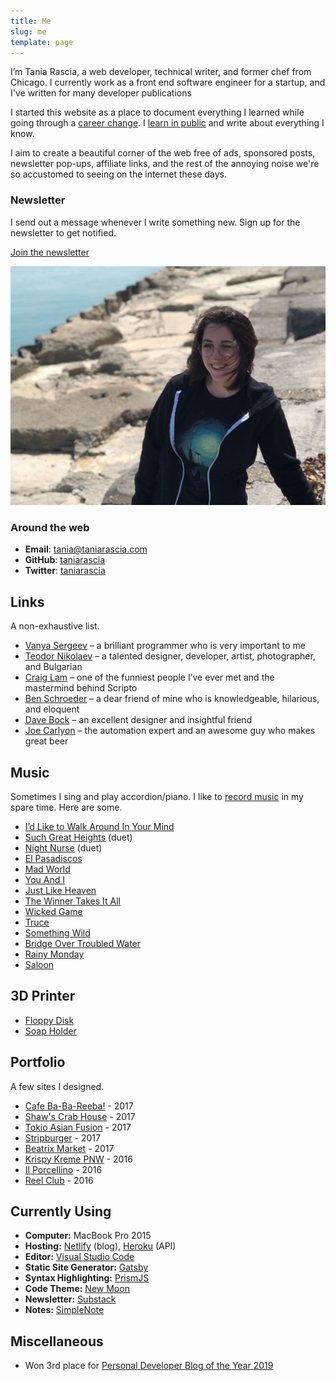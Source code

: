 ```yaml
---
title: Me
slug: me
template: page
---
```


I’m Tania Rascia, a web developer, technical writer, and former chef from Chicago. I currently work as a front end software engineer for a startup, and I've written for many developer publications

I started this website as a place to document everything I learned while going through a [career change](/how-i-made-a-career-change-into-web-development/). I [learn in public](/learn) and write about everything I know.

I aim to create a beautiful corner of the web free of ads, sponsored posts, newsletter pop-ups, affiliate links, and the rest of the annoying noise we're so accustomed to seeing on the internet these days.

### Newsletter

I send out a message whenever I write something new. Sign up for the newsletter to get notified.

<a class="button" href="https://taniarascia.substack.com">Join the newsletter</a>

![Me](../images/taniafull.jpg)

### Around the web

- **Email**: [tania@taniarascia.com](mailto:tania[AT]taniarascia[DOT]com)
- **GitHub**: [taniarascia](https://github.com/taniarascia)
- **Twitter**: [taniarascia](https://twitter.com/taniarascia)

## Links

A non-exhaustive list.

- [Vanya Sergeev](https://sergeev.io) – a brilliant programmer who is very important to me
- [Teodor Nikolaev](https://teodor.co/) – a talented designer, developer, artist, photographer, and Bulgarian
- [Craig Lam](http://craiglam.com/) – one of the funniest people I’ve ever met and the mastermind behind Scripto
- [Ben Schroeder](https://benschroeder.com/) – a dear friend of mine who is knowledgeable, hilarious, and eloquent
- [Dave Bock](https://dkbock.com/) – an excellent designer and insightful friend
- [Joe Carlyon](http://qualitytesting.tech/) – the automation expert and an awesome guy who makes great beer

## Music

Sometimes I sing and play accordion/piano. I like to [record music](https://soundcloud.com/ivoryandivory) in my spare time. Here are some.

- [I’d Like to Walk Around In Your Mind](https://soundcloud.com/ivoryandivory/id-like-to-walk-around-in-your-mind)
- [Such Great Heights](https://soundcloud.com/john-termaat/such-great-heights) (duet)
- [Night Nurse](https://soundcloud.com/john-termaat/night-nurse) (duet)
- [El Pasadiscos](https://soundcloud.com/ivoryandivory/el-pasadiscos)
- [Mad World](https://soundcloud.com/ivoryandivory/mad-world)
- [You And I](https://soundcloud.com/ivoryandivory/you-and-i)
- [Just Like Heaven](https://soundcloud.com/ivoryandivory/just-like-heaven)
- [The Winner Takes It All](https://soundcloud.com/ivoryandivory/the-winner-takes-it-all)
- [Wicked Game](https://soundcloud.com/ivoryandivory/wicked-game)
- [Truce](https://soundcloud.com/ivoryandivory/truce)
- [Something Wild](https://soundcloud.com/ivoryandivory/something-wild)
- [Bridge Over Troubled Water](https://soundcloud.com/ivoryandivory/bridge-over-troubled-water)
- [Rainy Monday](https://soundcloud.com/ivoryandivory/rainy-monday)
- [Saloon](https://soundcloud.com/ivoryandivory/saloon)

## 3D Printer

- [Floppy Disk](https://github.com/taniarascia/3d#floppy-disk)
- [Soap Holder](https://github.com/taniarascia/3d#soap-holder)

## Portfolio

A few sites I designed.

- [Cafe Ba-Ba-Reeba!](https://www.cafebabareeba.com/) - 2017
- [Shaw's Crab House](https://www.shawscrabhouse.com) - 2017
- [Tokio Asian Fusion](https://www.tokioasianfusion.com/) - 2017
- [Stripburger](https://www.stripburger.com/) - 2017
- [Beatrix Market](https://www.beatrixrestaurants.com/) - 2017
- [Krispy Kreme PNW](https://www.krispykremepacificnw.com/) - 2016
- [Il Porcellino](https://www.ilporcellinochicago.com/) - 2016
- [Reel Club](http://reel-club.com/) - 2016

## Currently Using

- **Computer:** MacBook Pro 2015
- **Hosting:** [Netlify](https://netlify.com) (blog), [Heroku](https://heroku.com) (API)
- **Editor:** [Visual Studio Code](https://code.visualstudio.com/)
- **Static Site Generator:** [Gatsby](https://gatsbyjs.org)
- **Syntax Highlighting:** [PrismJS](http://prismjs.com/)
- **Code Theme:** [New Moon](https://taniarascia.github.io/new-moon)
- **Newsletter:** [Substack](https://substack.com)
- **Notes:** [SimpleNote](https://simplenote.com/)

## Miscellaneous

- Won 3rd place for [Personal Developer Blog of the Year 2019](https://hackernoon.com/personal-developer-blog-of-the-year-hacker-noon-noonies-awards-2019-hz2tu32ql)

